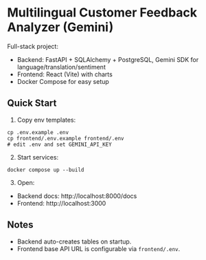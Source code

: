 # Multilingual Customer Feedback Analyzer (Gemini)

Full-stack project:
- Backend: FastAPI + SQLAlchemy + PostgreSQL, Gemini SDK for language/translation/sentiment
- Frontend: React (Vite) with charts
- Docker Compose for easy setup

## Quick Start

1) Copy env templates:
```
cp .env.example .env
cp frontend/.env.example frontend/.env
# edit .env and set GEMINI_API_KEY
```

2) Start services:
```
docker compose up --build
```

3) Open:
- Backend docs: http://localhost:8000/docs
- Frontend: http://localhost:3000

## Notes
- Backend auto-creates tables on startup.
- Frontend base API URL is configurable via `frontend/.env`.
